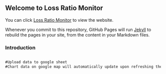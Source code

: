 ## Welcome to Loss Ratio Monitor

You can click [Loss Ratio Monitor](https://jzhnbg105.github.io/LossRatioMonitor/) to view the website.

Whenever you commit to this repository, GitHub Pages will run [Jekyll](https://jekyllrb.com/) to rebuild the pages in your site, from the content in your Markdown files.

### Introduction

```markdown

#Upload data to google sheet
#Chart data on google map will automatically update upon refreshing the webpage
